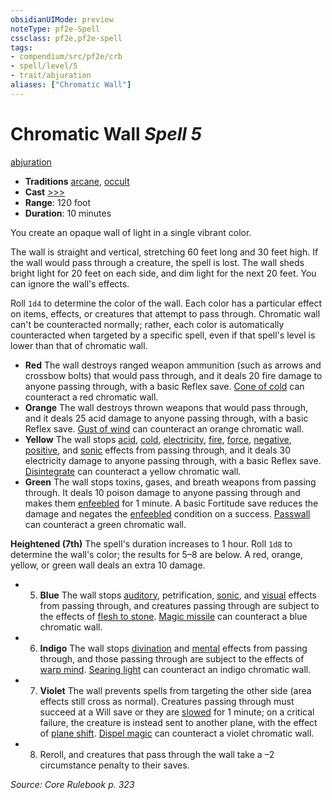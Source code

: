 ```yaml
---
obsidianUIMode: preview
noteType: pf2e-Spell
cssclass: pf2e,pf2e-spell
tags:
- compendium/src/pf2e/crb
- spell/level/5
- trait/abjuration
aliases: ["Chromatic Wall"]
---
```

# Chromatic Wall *Spell 5*   
[abjuration](rules/traits/abjuration.md "Abjuration School Trait")  

- **Traditions** [arcane](rules/traits/arcane.md "Arcane Tradition Trait"), [occult](rules/traits/occult.md "Occult Tradition Trait")
- **Cast** [>>>](rules/core-rulebook/chapter-9-playing-the-game.md#Actions "Three-Action") 
- **Range**: 120 foot
- **Duration**: 10 minutes

You create an opaque wall of light in a single vibrant color.

The wall is straight and vertical, stretching 60 feet long and 30 feet high. If the wall would pass through a creature, the spell is lost. The wall sheds bright light for 20 feet on each side, and dim light for the next 20 feet. You can ignore the wall's effects.

Roll `1d4` to determine the color of the wall. Each color has a particular effect on items, effects, or creatures that attempt to pass through. Chromatic wall can't be counteracted normally; rather, each color is automatically counteracted when targeted by a specific spell, even if that spell's level is lower than that of chromatic wall.

- **Red** The wall destroys ranged weapon ammunition (such as arrows and crossbow bolts) that would pass through, and it deals 20 fire damage to anyone passing through, with a basic Reflex save. [Cone of cold](compendium/spells/cone-of-cold.md) can counteract a red chromatic wall.
- **Orange** The wall destroys thrown weapons that would pass through, and it deals 25 acid damage to anyone passing through, with a basic Reflex save. [Gust of wind](compendium/spells/gust-of-wind.md) can counteract an orange chromatic wall.
- **Yellow** The wall stops [acid](rules/traits/acid.md "Acid Energy & Element Trait"), [cold](rules/traits/cold.md "Cold Energy & Element Trait"), [electricity](rules/traits/electricity.md "Electricity Energy & Element Trait"), [fire](rules/traits/fire.md "Fire Energy & Element Trait"), [force](rules/traits/force.md "Force Energy & Element Trait"), [negative](rules/traits/negative.md "Negative Energy & Element Trait"), [positive](rules/traits/positive.md "Positive Energy & Element Trait"), and [sonic](rules/traits/sonic.md "Sonic Energy & Element Trait") effects from passing through, and it deals 30 electricity damage to anyone passing through, with a basic Reflex save. [Disintegrate](compendium/spells/disintegrate.md) can counteract a yellow chromatic wall.
- **Green** The wall stops toxins, gases, and breath weapons from passing through. It deals 10 poison damage to anyone passing through and makes them [enfeebled](rules/conditions.md#Enfeebled) for 1 minute. A basic Fortitude save reduces the damage and negates the [enfeebled](rules/conditions.md#Enfeebled) condition on a success. [Passwall](compendium/spells/passwall.md) can counteract a green chromatic wall.

**Heightened (7th)** The spell's duration increases to 1 hour. Roll `1d8` to determine the wall's color; the results for 5–8 are below. A red, orange, yellow, or green wall deals an extra 10 damage.

- 5. **Blue** The wall stops [auditory](rules/traits/auditory.md "Auditory Effect Trait"), petrification, [sonic](rules/traits/sonic.md "Sonic Energy & Element Trait"), and [visual](rules/traits/visual.md "Visual Effect Trait") effects from passing through, and creatures passing through are subject to the effects of [flesh to stone](compendium/spells/flesh-to-stone.md). [Magic missile](compendium/spells/magic-missile.md) can counteract a blue chromatic wall.
- 6. **Indigo** The wall stops [divination](rules/traits/divination.md "Divination School Trait") and [mental](rules/traits/mental.md "Mental Effect Trait") effects from passing through, and those passing through are subject to the effects of [warp mind](compendium/spells/warp-mind.md). [Searing light](compendium/spells/searing-light.md) can counteract an indigo chromatic wall.
- 7. **Violet** The wall prevents spells from targeting the other side (area effects still cross as normal). Creatures passing through must succeed at a Will save or they are [slowed](rules/conditions.md#Slowed) for 1 minute; on a critical failure, the creature is instead sent to another plane, with the effect of [plane shift](compendium/spells/plane-shift.md). [Dispel magic](compendium/spells/dispel-magic.md) can counteract a violet chromatic wall.
- 8. Reroll, and creatures that pass through the wall take a –2 circumstance penalty to their saves.

*Source: Core Rulebook p. 323*